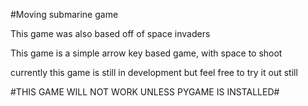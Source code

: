 #Moving submarine game

This game was also based off of space invaders 

This game is a simple arrow key based game, with space to shoot

currently this game is still in development but feel free to try it out still

#THIS GAME WILL NOT WORK UNLESS PYGAME IS INSTALLED#
